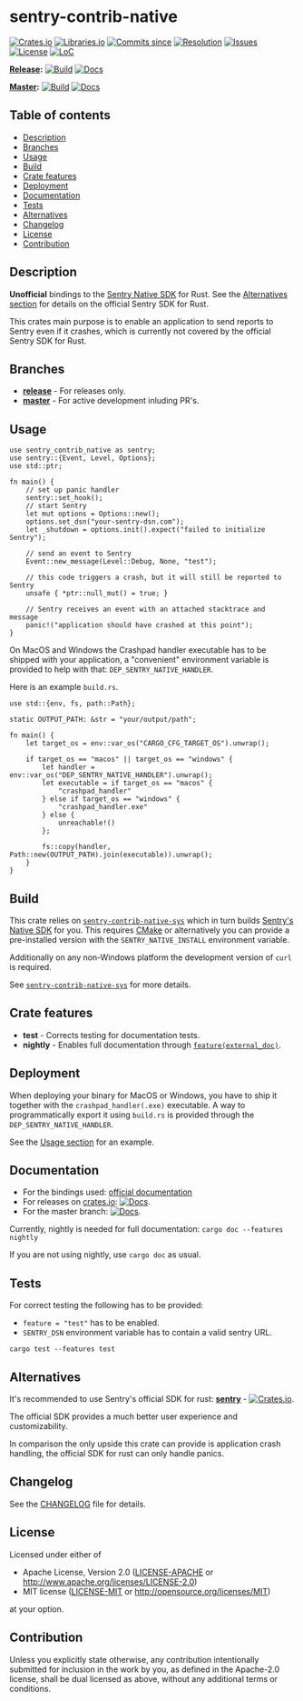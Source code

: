 # sentry-contrib-native

[![Crates.io](https://img.shields.io/crates/v/sentry-contrib-native.svg)](https://crates.io/crates/sentry-contrib-native)
[![Libraries.io](https://img.shields.io/librariesio/release/cargo/sentry-contrib-native.svg)](https://libraries.io/cargo/sentry-contrib-native)
[![Commits since](https://img.shields.io/github/commits-since/daxpedda/sentry-contrib-native/latest)](https://github.com/daxpedda/sentry-contrib-native/releases/latest)
[![Resolution](https://isitmaintained.com/badge/resolution/daxpedda/sentry-contrib-native.svg)](http://isitmaintained.com/project/daxpedda/sentry-contrib-native)
[![Issues](https://isitmaintained.com/badge/open/daxpedda/sentry-contrib-native.svg)](http://isitmaintained.com/project/daxpedda/sentry-contrib-native)
[![License](https://img.shields.io/crates/l/sentry-contrib-native)](https://github.com/daxpedda/sentry-contrib-native/blob/master/LICENSE)
[![LoC](https://tokei.rs/b1/github/daxpedda/sentry-contrib-native)](https://github.com/daxpedda/sentry-contrib-native)

**[Release](https://github.com/daxpedda/sentry-contrib-native/tree/release):**
[![Build](https://github.com/daxpedda/sentry-contrib-native/workflows/CI/badge.svg?branch=release)](https://github.com/daxpedda/sentry-contrib-native/actions?query=workflow%3ACI+branch%3Arelease)
[![Docs](https://docs.rs/sentry-contrib-native/badge.svg)](https://docs.rs/sentry-contrib-native)

**[Master](https://github.com/daxpedda/sentry-contrib-native):**
[![Build](https://github.com/daxpedda/sentry-contrib-native/workflows/CI/badge.svg?branch=master)](https://github.com/daxpedda/sentry-contrib-native/actions?query=workflow%3ACI+branch%3Amaster)
[![Docs](https://github.com/daxpedda/sentry-contrib-native/workflows/docs/badge.svg)](https://daxpedda.github.io/sentry-contrib-native/master/doc/index.html)

## Table of contents

- [Description](#description)
- [Branches](#branches)
- [Usage](#usage)
- [Build](#build)
- [Crate features](#crate-features)
- [Deployment](#deployment)
- [Documentation](#documentation)
- [Tests](#tests)
- [Alternatives](#alternatives)
- [Changelog](#changelog)
- [License](#license)
- [Contribution](#contribution)

## Description

**Unofficial** bindings to the [Sentry Native SDK](https://github.com/getsentry/sentry-native) for Rust.
See the [Alternatives section](#alternatives) for details on the official Sentry SDK for Rust.

This crates main purpose is to enable an application to send reports to Sentry even if it crashes, which is currently not covered by the official Sentry SDK for Rust.

## Branches

- **[release](https://github.com/daxpedda/sentry-contrib-native/tree/release)** - For releases only.
- **[master](https://github.com/daxpedda/sentry-contrib-native)** - For active development inluding PR's.

## Usage

```rust,should_panic
use sentry_contrib_native as sentry;
use sentry::{Event, Level, Options};
use std::ptr;

fn main() {
    // set up panic handler
    sentry::set_hook();
    // start Sentry
    let mut options = Options::new();
    options.set_dsn("your-sentry-dsn.com");
    let _shutdown = options.init().expect("failed to initialize Sentry");

    // send an event to Sentry
    Event::new_message(Level::Debug, None, "test");

    // this code triggers a crash, but it will still be reported to Sentry
    unsafe { *ptr::null_mut() = true; }

    // Sentry receives an event with an attached stacktrace and message
    panic!("application should have crashed at this point");
}
```

On MacOS and Windows the Crashpad handler executable has to be shipped with your application, a "convenient" environment variable is provided to help with that: `DEP_SENTRY_NATIVE_HANDLER`.

Here is an example `build.rs`.

```rust,no_run
use std::{env, fs, path::Path};

static OUTPUT_PATH: &str = "your/output/path";

fn main() {
    let target_os = env::var_os("CARGO_CFG_TARGET_OS").unwrap();

    if target_os == "macos" || target_os == "windows" {
        let handler = env::var_os("DEP_SENTRY_NATIVE_HANDLER").unwrap();
        let executable = if target_os == "macos" {
            "crashpad_handler"
        } else if target_os == "windows" {
            "crashpad_handler.exe"
        } else {
            unreachable!()
        };

        fs::copy(handler, Path::new(OUTPUT_PATH).join(executable)).unwrap();
    }
}
```

## Build

This crate relies on [`sentry-contrib-native-sys`](https://crates.io/crates/sentry-contrib-native-sys) which in turn builds [Sentry's Native SDK](https://github.com/getsentry/sentry-native) for you. This requires [CMake](https://cmake.org) or alternatively you can provide a pre-installed version with the `SENTRY_NATIVE_INSTALL` environment variable.

Additionally on any non-Windows platform the development version of `curl` is required.

See [`sentry-contrib-native-sys`](https://crates.io/crates/sentry-contrib-native-sys) for more details.

## Crate features

- **test** - Corrects testing for documentation tests.
- **nightly** - Enables full documentation through [`feature(external_doc)`](https://doc.rust-lang.org/unstable-book/language-features/external-doc.html).

## Deployment

When deploying your binary for MacOS or Windows, you have to ship it together with the `crashpad_handler(.exe)` executable. A way to programmatically export it using `build.rs` is provided through the `DEP_SENTRY_NATIVE_HANDLER`.

See the [Usage section](#usage) for an example.

## Documentation

- For the bindings used: [official documentation](https://docs.sentry.io/platforms/native)
- For releases on [crates.io](https://crates.io): [![Docs](https://docs.rs/sentry-contrib-native/badge.svg)](https://docs.rs/sentry-contrib-native).
- For the master branch: [![Docs](https://github.com/daxpedda/sentry-contrib-native/workflows/docs/badge.svg)](https://daxpedda.github.io/sentry-contrib-native/master/doc/index.html).

Currently, nightly is needed for full documentation: `cargo doc --features nightly`

If you are not using nightly, use `cargo doc` as usual.

## Tests

For correct testing the following has to be provided:

- `feature = "test"` has to be enabled.
- `SENTRY_DSN` environment variable has to contain a valid sentry URL.

`cargo test --features test`

## Alternatives

It's recommended to use Sentry's official SDK for rust: **[sentry](https://github.com/getsentry/sentry-rust)** - [![Crates.io](https://img.shields.io/crates/v/sentry.svg)](https://crates.io/crates/sentry).

The official SDK provides a much better user experience and customizability.

In comparison the only upside this crate can provide is application crash handling, the official SDK for rust can only handle panics.

## Changelog

See the [CHANGELOG](https://github.com/daxpedda/sentry-contrib-native/blob/master/CHANGELOG.md) file for details.

## License

Licensed under either of

- Apache License, Version 2.0
  ([LICENSE-APACHE](LICENSE-APACHE) or http://www.apache.org/licenses/LICENSE-2.0)
- MIT license
  ([LICENSE-MIT](LICENSE-MIT) or http://opensource.org/licenses/MIT)

at your option.

## Contribution

Unless you explicitly state otherwise, any contribution intentionally submitted
for inclusion in the work by you, as defined in the Apache-2.0 license, shall be
dual licensed as above, without any additional terms or conditions.
